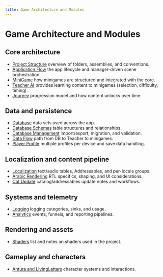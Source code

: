 ```yaml
---
title: Game Architecture and Modules
---
```


# Game Architecture and Modules

## Core architecture

- [Project Structure](./ProjectStructure.md) overview of folders, assemblies, and conventions.
- [Application Flow](./ApplicationFlow.md) the app lifecycle and manager-driven scene orchestration.
- [MiniGame](./MiniGame.md) how minigames are structured and integrated with the core.
- [Teacher AI](./Teacher.md) provides learning content to minigames (selection, difficulty, timing).
- [Journey](./Journey.md) progression model and how content unlocks over time.

## Data and persistence

- [Database](./Database.md) data sets used across the app.
- [Database Schemas](./DatabaseSchemas.md) table structures and relationships.
- [Database Management](./DatabaseManagement.md) import/export, migration, and validation.
- [Data Flow](./DataFlow.md) path from DB to Teacher to minigames.
- [Player Profile](./PlayerProfile.md) multiple profiles per device and save data handling.

## Localization and content pipeline

- [Localization](./Localization.md) text/audio tables, Addressables, and per-locale groups.
- [Arabic Rendering](./ArabicRendering.md) RTL specifics, shaping, and UI considerations.
- [Cat Update](./catupdate.md) catalog/addressables update notes and workflows.

## Systems and telemetry

- [Logging](./Logging.md) logging categories, sinks, and usage.
- [Analytics](./Analytics.md) events, funnels, and reporting pipelines.

## Rendering and assets

- [Shaders](./Shaders.md) list and notes on shaders used in the project.

## Gameplay and characters

- [Antura and LivingLetters](./AnturaLivingLetters.md) character systems and interactions.
